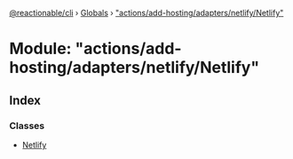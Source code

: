 [@reactionable/cli](../README.md) › [Globals](../globals.md) › ["actions/add-hosting/adapters/netlify/Netlify"](_actions_add_hosting_adapters_netlify_netlify_.md)

# Module: "actions/add-hosting/adapters/netlify/Netlify"

## Index

### Classes

* [Netlify](../classes/_actions_add_hosting_adapters_netlify_netlify_.netlify.md)
